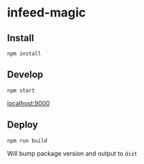 infeed-magic
==============

## Install
```
npm install
```

## Develop
```
npm start
```
[localhost:9000](http://localhost:9000)


## Deploy
```
npm run build
```
Will bump package version and output to `dist`
